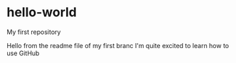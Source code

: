 # hello-world
My first repository

Hello from the readme file of my first branc
I'm quite excited to learn how to use GitHub
